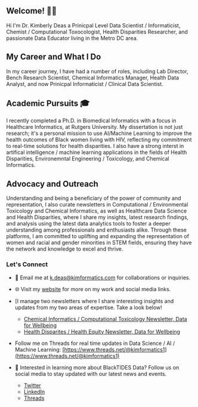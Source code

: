## Welcome! 👋🏾

Hi I'm Dr. Kimberly Deas a Prinicpal Level Data Scientist / Informaticist, Chemist / Computational Toxocologist, Health Disparities Researcher, and passionate Data Educator living in the Metro DC area. 

## My Career and What I Do
In my career journey, I have had a number of roles, including Lab Director, Bench Research Scientist, Chemical Informatics Manager, Health Data Analyst, and now Prinicpal Informaticist / Clinical Data Scientist.

## Academic Pursuits 🎓

I recently completed a Ph.D. in Biomedical Informatics with a focus in Healthcare Informatics, at Rutgers University. My dissertation is not just research; it's a personal mission to use AI/Machine Learning to improve the health outcomes of Black women living with HIV, reflecting my commitment to real-time solutions for health disparities. I also have a strong interst in artifical intelligence / machine learning applications in the fields of Health Disparities, Environemntal Engineering / Toxicology, and Chemical Informatics.


## Advocacy and Outreach

Understanding and being a beneficiary of the power of community and representation, I also curate newsletters in Computational / Environmental Toxicology and Chemical Informatics, as well as Healthcare Data Science and Health Disparities, where I share my insights, latest research findings, and analysis using the latest data analytics tools to foster a deeper understanding among professionals and enthusiasts alike. Through these platforms, I am committed to uplifting and expanding the representation of women and racial and gender minorities in STEM fields, ensuring they have the network and knowledge to excel and thrive.

### Let's Connect

- 📧 Email me at [k.deas@kimformatics.com](mailto:k.deas@kimformatics.com) for collaborations or inquiries.

- 🌐 Visit my [website](https://kimformatics.com) for more on my work and social media links.

- [I manage two newsletters where I share interesting insights and updates from my two areas of expertise. Take a look below!
  - [Chemical Informatics / Computational Toxicology Newsletter, Data for Wellbeing](https://[https://[https://infotoxinsights.substack.com/)
  - [Health Disparites / Health Equity Newsletter, Data for Wellbeing](https://[https://dataforwellbeing.substack.com/)

- Follow me on Threads for real time updates in Data Science / AI / Machine Learning: [https://www.threads.net/@kimformatics1](https://www.threads.net/@kimformatics1) 

- 💼 Interested in learning more about BlackTIDES Data? Follow us on social media to stay updated with our latest news and events.
  - [Twitter](https://twitter.com/BlackTIDES_Data/status/1725570952358981999) 
  - [LinkedIn](https://www.linkedin.com/company/BlackTIDESData)
  - [Threads](https://www.threads.net/@blacktidesdata)


